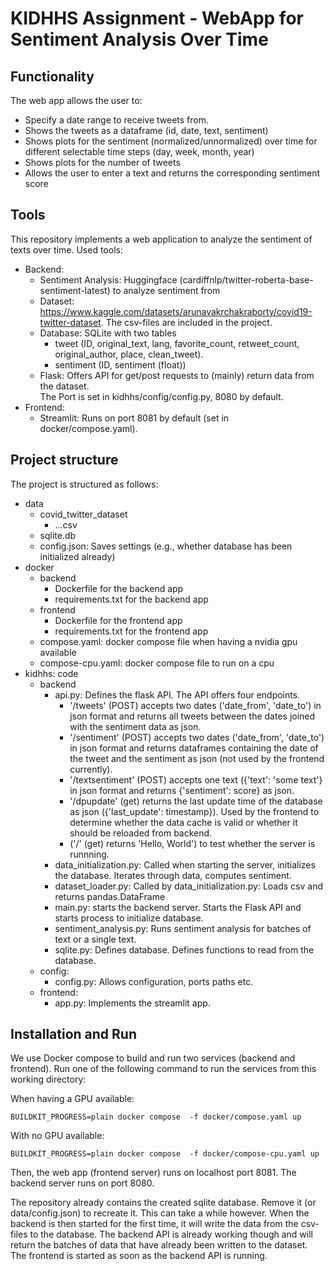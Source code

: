 # KIDHHS Assignment - WebApp for Sentiment Analysis Over Time

## Functionality
The web app allows the user to:
- Specify a date range to receive tweets from.
- Shows the tweets as a dataframe (id, date, text, sentiment)
- Shows plots for the sentiment (normalized/unnormalized) over time for different selectable time steps (day, week, month, year)
- Shows plots for the number of tweets
- Allows the user to enter a text and returns the corresponding sentiment score 



## Tools
This repository implements a web application to analyze the sentiment of texts over time.
Used tools: 
- Backend:
  - Sentiment Analysis: Huggingface (cardiffnlp/twitter-roberta-base-sentiment-latest) to analyze sentiment from
  - Dataset: https://www.kaggle.com/datasets/arunavakrchakraborty/covid19-twitter-dataset. 
  The csv-files are included in the project.
  - Database: SQLite with two tables
    - tweet (ID, original_text, lang, favorite_count, retweet_count, original_author, place, clean_tweet).
    - sentiment (ID, sentiment (float))
  - Flask: Offers API for get/post requests to (mainly) return data from the dataset.  
  The Port is set in kidhhs/config/config.py, 8080 by default.
- Frontend:
  - Streamlit: Runs on port 8081 by default (set in docker/compose.yaml).


## Project structure
The project is structured as follows:
- data
  - covid_twitter_dataset
    - ...csv
  - sqlite.db 
  - config.json: Saves settings (e.g., whether database has been initialized already)
- docker 
  - backend
    - Dockerfile for the backend app
    - requirements.txt for the backend app
  - frontend
    - Dockerfile for the frontend app
    - requirements.txt for the frontend app
  - compose.yaml: docker compose file when having a nvidia gpu available
  - compose-cpu.yaml: docker compose file to run on a cpu
- kidhhs: code
  - backend
    - api.py: Defines the flask API. The API offers four endpoints.
      - '/tweets' (POST) accepts two dates ('date_from', 'date_to') in json format and returns all tweets between the dates joined with the sentiment data as json.
      - '/sentiment' (POST) accepts two dates ('date_from', 'date_to') in json format and returns dataframes containing the date of the tweet and the sentiment as json (not used by the frontend currently).
      - '/textsentiment' (POST) accepts one text ({'text': 'some text'} in json format and returns {'sentiment': score} as json.
      - '/dpupdate' (get) returns the last update time of the database as json ({'last_update': timestamp}). Used by the frontend to determine whether the data cache is valid or whether it should be reloaded from backend.
      - ('/'  (get) returns 'Hello, World') to test whether the server is runnning. 
    - data_initialization.py: Called when starting the server, initializes the database. Iterates through data, computes sentiment.
    - dataset_loader.py: Called by data_initialization.py: Loads csv and returns pandas.DataFrame
    - main.py: starts the backend server. Starts the Flask API and starts process to initialize database.
    - sentiment_analysis.py: Runs sentiment analysis for batches of text or a single text.
    - sqlite.py: Defines database. Defines functions to read from the database.
  - config:
    - config.py: Allows configuration, ports paths etc.
  - frontend: 
    - app.py: Implements the streamlit app.


## Installation and Run
We use Docker compose to build and run two services (backend and frontend).
Run one of the following command to run the services from this working directory:

When having a GPU available:

```
BUILDKIT_PROGRESS=plain docker compose  -f docker/compose.yaml up
```

With no GPU available:

```
BUILDKIT_PROGRESS=plain docker compose  -f docker/compose-cpu.yaml up
```

Then, the web app (frontend server) runs on localhost port 8081. 
The backend server runs on port 8080.

The repository already contains the created sqlite database. Remove it (or data/config.json) to recreate it.
This can take a while however.
When the backend is then started for the first time, it will write the data from the csv-files to the database.
The backend API is already working though and will return the batches of data that have already been written to the dataset.
The frontend is started as soon as the backend API is running.
